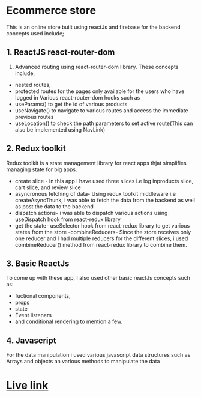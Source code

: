 # Ecommerce store

This is an online store built using reactJs and firebase for the backend
concepts used include;

## 1. ReactJS react-router-dom
1. Advanced routing using react-router-dom library. These concepts include, 
- nested routes, 
- protected routes for the pages only available for the users who have logged in
Various react-router-dom hooks such as 
- useParams() to get the id of various products 
- useNavigate() to navigate to various routes and access the immediate previous routes
- useLocation() to check the path parameters to set active route(This can also be implemented using NavLink)

## 2. Redux toolkit
Redux toolkit is a state management library for react apps thjat simplifies managing state for big apps.
- create slice -
In this app I have used three slices i.e log inproducts slice, cart slice, and review slice
- asyncronous fetching of data- Using redux toolkit middleware i.e createAsyncThunk, i was able to fetch the data from the backend as well as post the data to the backend
- dispatch actions- i was able to dispatch various actions using useDispatch hook from react-redux library
- get the state- useSelector hook from react-redux library to get various states from the store
-combineReducers- Since the store receives only one reducer and I had multiple reducers for the different slices, i used combineReducer() method from react-redux library to combine them.
## 3. Basic ReactJs 

To come up with these app, I also used other basic reactJs concepts such as: 
- fuctional components, 
- props
- state 
- Event listeners
-  and conditional rendering to mention a few.
## 4. Javascript 

For the data manipulation i used various javascript data structures such as Arrays and objects an various methods to manipulate the data

# [Live link](https://reduxtoolkitfirebaseapp.netlify.app/)
